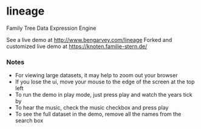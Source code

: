 lineage
=======

Family Tree Data Expression Engine

See a live demo at
http://www.bengarvey.com/lineage
Forked and customized live demo at
https://knoten.familie-stern.de/

### Notes
- For viewing large datasets, it may help to zoom out your browser
- If you lose the ui, move your mouse to the edge of the screen at the top left
- To run the demo in play mode, just press play and watch the years tick by
- To hear the music, check the music checkbox and press play
- To see the full dataset in the demo, remove all the names from the search box

